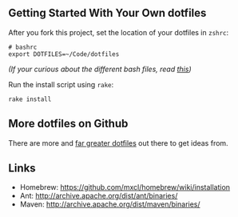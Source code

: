 ## Getting Started With Your Own dotfiles

After you fork this project, set the location of your dotfiles in `zshrc`:

	# bashrc
	export DOTFILES=~/Code/dotfiles

*(If your curious about the different bash files, read [this](http://www.joshstaiger.org/archives/2005/07/bash_profile_vs.html))*
	
Run the install script using `rake`:

	rake install
  
## More dotfiles on Github

There are more and [far greater dotfiles](https://github.com/gf3/dotfiles) out there to get ideas from.

## Links

* Homebrew: https://github.com/mxcl/homebrew/wiki/installation
* Ant: http://archive.apache.org/dist/ant/binaries/
* Maven: http://archive.apache.org/dist/maven/binaries/
